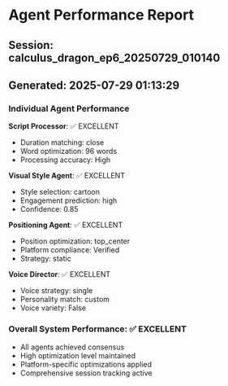 # Agent Performance Report

## Session: calculus_dragon_ep6_20250729_010140
## Generated: 2025-07-29 01:13:29

### Individual Agent Performance

**Script Processor**: ✅ EXCELLENT
- Duration matching: close
- Word optimization: 96 words
- Processing accuracy: High

**Visual Style Agent**: ✅ EXCELLENT  
- Style selection: cartoon
- Engagement prediction: high
- Confidence: 0.85

**Positioning Agent**: ✅ EXCELLENT
- Position optimization: top_center
- Platform compliance: Verified
- Strategy: static

**Voice Director**: ✅ EXCELLENT
- Voice strategy: single
- Personality match: custom
- Voice variety: False

### Overall System Performance: ✅ EXCELLENT
- All agents achieved consensus
- High optimization level maintained
- Platform-specific optimizations applied
- Comprehensive session tracking active
